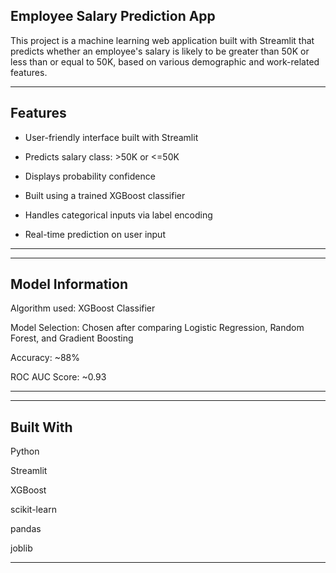 ## Employee Salary Prediction App
This project is a machine learning web application built with Streamlit that predicts whether an employee's salary is likely to be greater than 50K or less than or equal to 50K, based on various demographic and work-related features.

--------
## Features
- User-friendly interface built with Streamlit

- Predicts salary class: >50K or <=50K

- Displays probability confidence

- Built using a trained XGBoost classifier

- Handles categorical inputs via label encoding

- Real-time prediction on user input
--------
---------

## Model Information
Algorithm used: XGBoost Classifier

Model Selection: Chosen after comparing Logistic Regression, Random Forest, and Gradient Boosting

Accuracy: ~88%

ROC AUC Score: ~0.93

---------
---------

## Built With
Python

Streamlit

XGBoost

scikit-learn

pandas

joblib

----------
